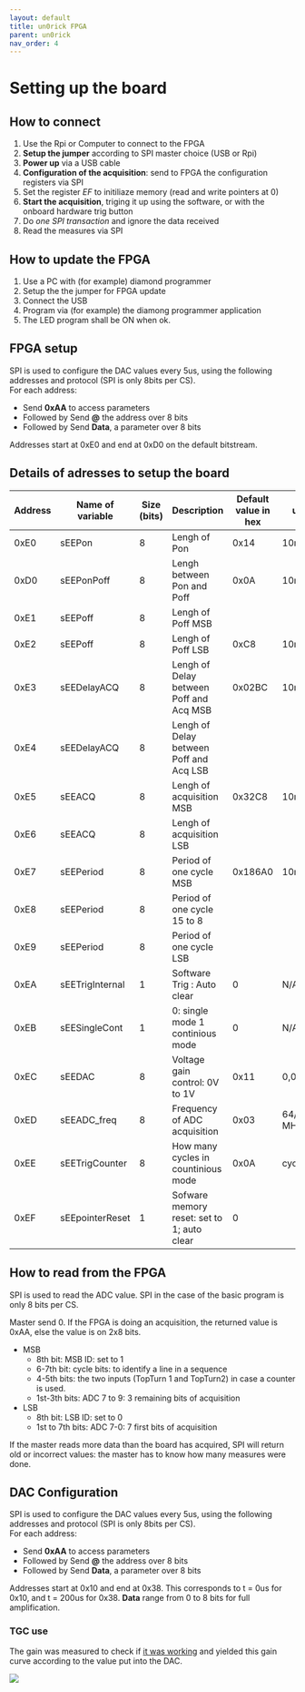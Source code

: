 ```yaml
---
layout: default
title: un0rick FPGA 
parent: un0rick
nav_order: 4
---
```


# Setting up the board

## How to connect

1. Use the Rpi or Computer to connect to the FPGA
2. __Setup the jumper__ according to SPI master choice (USB or Rpi)
3. __Power up__ via a USB cable
4. __Configuration of the acquisition__: send to FPGA the configuration registers via SPI 
5. Set the register _EF_ to initiliaze memory (read and write pointers at 0)
6. __Start the acquisition__, triging it up using the software, or with the onboard hardware trig button
7. Do _one SPI transaction_ and ignore the data received
8. Read the measures via SPI


## How to update the FPGA

1. Use a PC with (for example) diamond programmer
2. Setup the the jumper for FPGA update
3. Connect the USB
4. Program via (for example) the diamong programmer application
5. The LED program shall be ON when ok.


## FPGA setup

SPI is used to configure the DAC values every 5us, using the following addresses and protocol (SPI is only 8bits per CS).	
For each address:			
* Send __0xAA__ to access parameters
* Followed by Send __@__ the address over 8 bits
* Followed by Send __Data__, a parameter over 8 bits

Addresses start at 0xE0 and end at 0xD0 on the default bitstream.

## Details of adresses to setup the board

| Address 	| Name of variable 	| Size (bits) 	| Description                                	| Default value in hex 	| unit          	|  Value    	|
|---------	|------------------	|-------------	|--------------------------------------------	|----------------------	|---------------	|-----------	|
| 0xE0    	| sEEPon           	| 8           	| Lengh of Pon                               	| 0x14                 	| 10ns          	| 200 ns    	|
| 0xD0    	| sEEPonPoff       	| 8           	| Lengh between Pon and Poff                 	| 0x0A                 	| 10ns          	| 100 ns    	|
| 0xE1    	| sEEPoff          	| 8           	| Lengh of Poff MSB                          	|                      	|               	|           	|
| 0xE2    	| sEEPoff          	| 8           	| Lengh of Poff LSB                          	| 0xC8                 	| 10ns          	| 2000 ns   	|
| 0xE3    	| sEEDelayACQ      	| 8           	| Lengh of Delay between Poff and Acq MSB    	| 0x02BC               	| 10ns          	| 7000 ns   	|
| 0xE4    	| sEEDelayACQ      	| 8           	| Lengh of Delay between Poff and Acq LSB    	|                      	|               	|           	|
| 0xE5    	| sEEACQ           	| 8           	| Lengh of acquisition MSB                   	| 0x32C8               	| 10ns          	| 130 us    	|
| 0xE6    	| sEEACQ           	| 8           	| Lengh of acquisition LSB                   	|                      	|               	|           	|
| 0xE7    	| sEEPeriod        	| 8           	| Period of one cycle MSB                    	| 0x186A0              	| 10ns          	| 1 ms      	|
| 0xE8    	| sEEPeriod        	| 8           	| Period of one cycle 15 to 8                	|                      	|               	|           	|
| 0xE9    	| sEEPeriod        	| 8           	| Period of one cycle LSB                    	|                      	|               	|           	|
| 0xEA    	| sEETrigInternal  	| 1           	| Software Trig : Auto clear                 	| 0                    	| N/A           	|           	|
| 0xEB    	| sEESingleCont    	| 1           	| 0: single mode 1 continious mode           	| 0                    	| N/A           	|           	|
| 0xEC    	| sEEDAC           	| 8           	| Voltage gain control: 0V to 1V             	| 0x11                 	| 0,004         	| 68 mV     	|
| 0xED    	| sEEADC_freq      	| 8           	| Frequency of ADC acquisition               	| 0x03                 	|  64/(1+f) MHz 	| 16 MHz    	|
| 0xEE    	| sEETrigCounter   	| 8           	| How many cycles in countinious mode        	| 0x0A                 	| cycles        	| 10 cycles 	|
| 0xEF    	| sEEpointerReset  	| 1           	| Sofware memory reset: set to 1; auto clear 	| 0                    	|               	|           	|

## How to read from the FPGA

SPI is used to read the ADC value. SPI in the case of the basic program is only 8 bits per CS.	

Master send 0. If the FPGA is doing an acquisition, the returned value is 0xAA, else the value is on 2x8 bits.

* MSB					
  * 8th bit: MSB ID: set to 1
  * 6-7th bit: cycle bits: to identify a line in a sequence
  * 4-5th bits: the two inputs (TopTurn 1 and TopTurn2) in case a counter is used.
  * 1st-3th bits: ADC 7 to 9: 3 remaining bits of acquisition
* LSB	
  * 8th bit: LSB ID: set to 0 
  * 1st to 7th bits: ADC 7-0: 7 first bits of acquisition

If the master reads more data than the board has acquired, SPI will return old or incorrect values: the master has to know how many measures were done.


## DAC Configuration

SPI is used to configure the DAC values every 5us, using the following addresses and protocol (SPI is only 8bits per CS).	
For each address:			
* Send __0xAA__ to access parameters
* Followed by Send __@__ the address over 8 bits
* Followed by Send __Data__, a parameter over 8 bits

Addresses start at 0x10 and end at 0x38. This corresponds to t = 0us for 0x10, and t = 200us for 0x38. __Data__ range from 0 to 8 bits for full amplification.

### TGC use

The gain was measured to check if [it was working](https://github.com/kelu124/echomods/blob/master/include/experiments/auto/20180721a.md) and yielded this gain curve according to the value put into the DAC.
 
![](https://raw.githubusercontent.com/kelu124/un0rick/master/images/gbook/gain_comparison_to_600.0.jpg)

